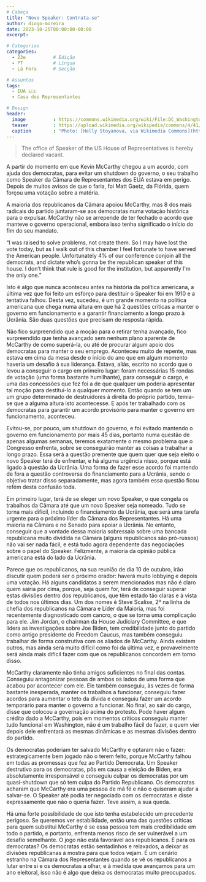 ```yaml
---
# Cabeça
title: "Novo Speaker: Contrata-se"
author: diogo-moreira
date: 2023-10-25T00:00:00-00:00
excerpt:

# Categorias
categories:
  - 23e          # Edição
  - PT           # Língua
  - Lá Fora      # Secção

# Assuntos
tags:
  - EUA 🇺🇸
  - Casa dos Representantes

# Design
header:
  image          : https://commons.wikimedia.org/wiki/File:DC_Washington_Monument_at_night.jpg
  teaser         : https://upload.wikimedia.org/wikipedia/commons/4/41/DC_Washington_Monument_at_night.jpg
  caption        : "Photo: [Helly Stoyanova, via Wikimedia Commons](https://commons.wikimedia.org/wiki/File:DC_Washington_Monument_at_night.jpg)"
---
```


> The office of Speaker of the US House of Representatives is hereby declared vacant.

A partir do momento em que Kevin McCarthy chegou a um acordo, com ajuda dos democratas, para evitar um shutdown do governo, o seu trabalho como Speaker da Câmara de Representantes dos EUA estava em perigo. Depois de muitos avisos de que o faria, foi Matt Gaetz, da Flórida, quem forçou uma votação sobre a matéria.

A maioria dos republicanos da Câmara apoiou McCarthy, mas 8 dos mais radicais do partido juntaram-se aos democratas numa votação histórica para o expulsar. McCarthy não se arrepende de ter fechado o acordo que manteve o governo operacional, embora isso tenha significado o início do fim do seu mandato.

 “I was raised to solve problems, not create them. So I may have lost the vote today, but as I walk out of this chamber I feel fortunate to have served the American people. Unfortunately 4% of our conference conjoin all the democrats, and dictate who’s gonna be the republican speaker of this house. I don’t think that rule is good for the institution, but apparently I'm the only one.”

Isto é algo que nunca aconteceu antes na história da política americana, a última vez que foi feito um esforço para destituir o Speaker foi em 1910 e a tentativa falhou. Desta vez, sucedeu, é um grande momento na política americana que chega numa altura em que há 2 questões críticas a manter o governo em funcionamento e a garantir financiamento a longo prazo à Ucrânia. São duas questões que precisam de resposta rápida.

Não fico surpreendido que a moção para o retirar tenha avançado, fico surpreendido que tenha avançado sem nenhum plano aparente de McCarthy de como superá-la, ou até de procurar algum apoio dos democratas para manter o seu emprego. Aconteceu muito de repente, mas estava em cima da mesa desde o início do ano que em algum momento haveria um desafio à sua liderança. Estava, aliás, escrito no acordo que o levou a conseguir o cargo em primeiro lugar: foram necessárias 15 rondas de votação (uma forma bastante humilhante), para conseguir o cargo, e uma das concessões que fez foi a de que qualquer um poderia apresentar tal moção para destituí-lo a qualquer momento. Então quando se tem um um grupo determinado de destruidores à direita do próprio partido, temia-se que a alguma altura isto acontecesse. E após ter trabalhado com os democratas para garantir um acordo provisório para manter o governo em funcionamento, aconteceu.

Evitou-se, por pouco, um shutdown do governo, e foi evitado mantendo o governo em funcionamento por mais 45 dias, portanto numa questão de apenas algumas semanas, teremos exatamente o mesmo problema que o Congresso enfrenta, sobre se conseguirão manter as coisas a trabalhar a longo prazo. Essa será a questão premente que quem quer que seja eleito o novo Speaker terá de enfrentar, e há alguma urgência nisso, porque está ligado à questão da Ucrânia. Uma forma de fazer esse acordo foi mantendo de fora a questão controversa do financiamento para a Ucrânia, sendo o objetivo tratar disso separadamente, mas agora também essa questão ficou refém desta confusão toda.

Em primeiro lugar, terá de se eleger um novo Speaker, o que congela os trabalhos da Câmara até que um novo Speaker seja nomeado. Tudo se torna mais difícil, incluindo o financiamento da Ucrânia, que será uma tarefa urgente para o próximo líder da Câmara dos Representantes. Há uma maioria na Câmara e no Senado para apoiar a Ucrânia. No entanto, conseguir que a vontade dessa maioria sobressaia sobre uma bancada republicana muito dividida na Câmara (alguns republicanos são pró-russos) não vai ser nada fácil, e está tudo agora dependente das negociações sobre o papel do Speaker. Felizmente, a maioria da opinião pública americana está do lado da Ucrânia.

Parece que os republicanos, na sua reunião de dia 10 de outubro, irão discutir quem poderá ser o próximo orador: haverá muito lobbying e depois uma votação. Há alguns candidatos a serem mencionados mas não é claro quem sairia por cima, porque, seja quem for, terá de conseguir superar estas divisões dentro dos republicanos, que têm estado tão claras e à vista de todos nos últimos dias. Um dos nomes é Steve Scalise, 2º na linha de chefia dos republicanos na Câmara e Líder da Maioria, mas foi recentemente diagnosticado com cancro, o que se torna uma complicação para ele. Jim Jordan, o chairman da House Judiciary Committee, e que lidera as investigações sobre Joe Biden, tem credibilidade junto do partido como antigo presidente do Freedom Caucus, mas também conseguiu trabalhar de forma construtiva com os aliados de McCarthy. Ainda existem outros, mas ainda será muito difícil como foi da última vez, e provavelmente será ainda mais difícil fazer com que os republicanos concordem em torno disso.

McCarthy claramente não tinha amigos suficientes no final das contas. Conseguiu antagonizar pessoas de ambos os lados de uma forma que acabou por acontecer com ele. Ele também conseguiu, às vezes de forma bastante inesperada, manter os trabalhos a funcionar, conseguiu fazer acordos para aumentar o teto da dívida e conseguiu fazer um acordo temporário para manter o governo a funcionar. No final, ao sair do cargo, disse que colocou a governação acima do protesto. Pode haver algum crédito dado a McCarthy, pois em momentos críticos conseguiu manter tudo funcional em Washington, não é um trabalho fácil de fazer, e quem vier depois dele enfrentará as mesmas dinâmicas e as mesmas divisões dentro do partido.

Os democratas poderiam ter salvado McCarthy e optaram não o fazer: estrategicamente bem jogado não o terem feito, porque McCarthy falhou em todas as promessas que fez ao Partido Democrata. Um Speaker destrutivo para os democratas, pôs em causa a eleição de Biden, era absolutamente irresponsável e conseguiu culpar os democratas por um quasi-shutdown que só tem culpa do Partido Republicano. Os democratas acharam que McCarthy era uma pessoa de má fé e não o quiseram ajudar a salvar-se. O Speaker até podia ter negociado com os democratas e disse expressamente que não o queria fazer. Teve assim, a sua queda.

Há uma forte possibilidade de que isto tenha estabelecido um precedente perigoso. Se queremos ver estabilidade, então uma das questões críticas para quem substitui McCarthy é se essa pessoa tem mais credibilidade em todo o partido, e portanto, enfrenta menos risco de ser vulnerável a um desafio semelhante. O jogo não está favorável aos republicanos. E para os democratas? Os democratas estão sentadinhos e relaxados, a deixar as divisões republicanas à mostra para que todos vejam. É um cenário estranho na Câmara dos Representantes quando se vê os republicanos a lutar entre si e os democratas a olhar, e à medida que avançamos para um ano eleitoral, isso não é algo que deixa os democratas muito preocupados.
